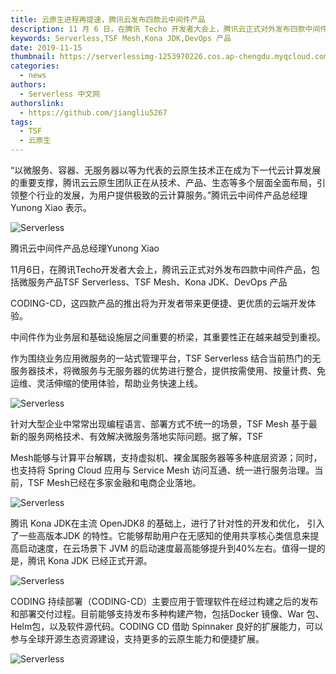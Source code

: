 ```yaml
---
title: 云原生进程再提速，腾讯云发布四款云中间件产品
description: 11 月 6 日，在腾讯 Techo 开发者大会上，腾讯云正式对外发布四款中间件产品，包括微服务产品 TSF Serverless、TSF Mesh、Kona JDK、DevOps 产品
keywords: Serverless,TSF Mesh,Kona JDK,DevOps 产品
date: 2019-11-15
thumbnail: https://serverlessimg-1253970226.cos.ap-chengdu.myqcloud.com/qianyi/images/YHl6UWa9s620pOhjwgmHGWLMP2kMEwnHSsJlYFWfv3hzqSrgaGMXbmvp2ySuELibERVibFZqLkMTb0IZoiblgSpBA.jpg
categories: 
  - news
authors: 
  - Serverless 中文网
authorslink: 
  - https://github.com/jiangliu5267
tags:
  - TSF
  - 云原生
---
```


“以微服务、容器、无服务器以等为代表的云原生技术正在成为下一代云计算发展的重要支撑，腾讯云云原生团队正在从技术、产品、生态等多个层面全面布局，引领整个行业的发展，为用户提供极致的云计算服务。”腾讯云中间件产品总经理 Yunong Xiao 表示。

![Serverless]( https://img.serverlesscloud.cn/qianyi/images/YHl6UWa9s620pOhjwgmHGWLMP2kMEwnHHDaHuDEYibFdmZQj8l9wIAuiaITSKx8jH0763qLm4mnU9RqzJjeq7IsA.jpg)

腾讯云中间件产品总经理Yunong Xiao

11月6日，在腾讯Techo开发者大会上，腾讯云正式对外发布四款中间件产品，包括微服务产品TSF Serverless、TSF Mesh、Kona JDK、DevOps 产品

CODING-CD，这四款产品的推出将为开发者带来更便捷、更优质的云端开发体验。

中间件作为业务层和基础设施层之间重要的桥梁，其重要性正在越来越受到重视。

作为围绕业务应用微服务的一站式管理平台，TSF Serverless 结合当前热门的无服务器技术，将微服务与无服务器的优势进行整合，提供按需使用、按量计费、免运维、灵活伸缩的使用体验，帮助业务快速上线。

![Serverless](https://img.serverlesscloud.cn/qianyi/images/YHl6UWa9s620pOhjwgmHGWLMP2kMEwnHL1wJSSWOwtzxVtdbW6icL7Fbd4nuoxsKkbZqt39qL8nAVnT6rD0Oa7w.jpg)

针对大型企业中常常出现编程语言、部署方式不统一的场景，TSF Mesh 基于最新的服务网格技术、有效解决微服务落地实际问题。据了解，TSF

Mesh能够与计算平台解耦，支持虚拟机、裸金属服务器等多种底层资源；同时，也支持将 Spring Cloud 应用与 Service Mesh 访问互通、统一进行服务治理。当前，TSF Mesh已经在多家金融和电商企业落地。

![Serverless](https://img.serverlesscloud.cn/qianyi/images/YHl6UWa9s620pOhjwgmHGWLMP2kMEwnHg8k3wrKqfmiavnyhKyyrYFvlBNPlNNDxiboSk4GVhjichgWNK54vzQXaA.jpg)

腾讯 Kona JDK在主流 OpenJDK8 的基础上，进行了针对性的开发和优化， 引入了一些高版本JDK 的特性。它能够帮助用户在无感知的使用共享核心类信息来提高启动速度，在云场景下 JVM 的启动速度最高能够提升到40%左右。值得一提的是，腾讯 Kona JDK 已经正式开源。

![Serverless](https://img.serverlesscloud.cn/qianyi/images/YHl6UWa9s620pOhjwgmHGWLMP2kMEwnHxUpDyIicYU6OuzwLllJGLC7nv7n2haibYkVhWicZ2PEaDY5OCbUuIV4ng.jpg)

CODING 持续部署（CODING-CD）主要应用于管理软件在经过构建之后的发布和部署交付过程。目前能够支持发布多种构建产物，包括Docker 镜像、War 包、Helm包，以及软件源代码。CODING CD 借助 Spinnaker 良好的扩展能力，可以参与全球开源生态资源建设，支持更多的云原生能力和便捷扩展。

![Serverless](https://img.serverlesscloud.cn/qianyi/images/YHl6UWa9s620pOhjwgmHGWLMP2kMEwnHKqheBst9suX7rMxMDIPGkosvXsgVViaZMib2CLcJ0wXVBBdTS37NibHGg.jpg)